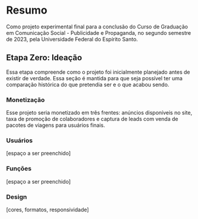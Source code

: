 # Resumo

Como projeto experimental final para a conclusão do Curso de Graduação em
Comunicação Social - Publicidade e Propaganda, no segundo semestre de 2023, pela
Universidade Federal do Espírito Santo.

## Etapa Zero: Ideação

Essa etapa compreende como o projeto foi inicialmente planejado antes de existir
de verdade. Essa seção é mantida para que seja possível ter uma comparação
histórica do que pretendia ser e o que acabou sendo.

### Monetização

Esse projeto seria monetizado em três frentes: anúncios disponíveis no site,
taxa de promoção de colaboradores e captura de leads com venda de pacotes de
viagens para usuários finais.

### Usuários

[espaço a ser preenchido]

### Funções

[espaço a ser preenchido]

### Design

[cores, formatos, responsividade]
